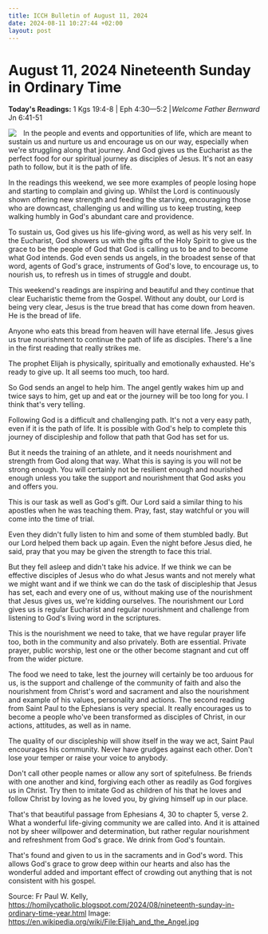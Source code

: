 ```yaml
---
title: ICCH Bulletin of August 11, 2024
date: 2024-08-11 10:27:44 +02:00
layout: post
---
```


# August 11, 2024 Nineteenth Sunday in Ordinary Time
<span style="float: right"><em>Welcome Father Bernward</em></span>
**Today's Readings:** 1 Kgs 19:4-8 | Eph 4:30—5:2 | Jn 6:41-51


<img style="float: left; margin-right: 1em;" src="https://upload.wikimedia.org/wikipedia/commons/thumb/9/9e/Elijah_and_the_Angel.jpg/397px-Elijah_and_the_Angel.jpg">

In the people and events and opportunities of life, which are meant to sustain us and nurture us and encourage us on our way, especially when we're struggling along that journey. And God gives us the Eucharist as the perfect food for our spiritual journey as disciples of Jesus. It's not an easy path to follow, but it is the path of life.

In the readings this weekend, we see more examples of people losing hope and starting to complain and giving up. Whilst the Lord is continuously shown offering new strength and feeding the starving, encouraging those who are downcast, challenging us and willing us to keep trusting, keep walking humbly in God's abundant care and providence.

To sustain us, God gives us his life-giving word, as well as his very self. In the Eucharist, God showers us with the gifts of the Holy Spirit to give us the grace to be the people of God that God is calling us to be and to become what God intends. God even sends us angels, in the broadest sense of that word, agents of God's grace, instruments of God's love, to encourage us, to nourish us, to refresh us in times of struggle and doubt.

This weekend's readings are inspiring and beautiful and they continue that clear Eucharistic theme from the Gospel. Without any doubt, our Lord is being very clear, Jesus is the true bread that has come down from heaven. He is the bread of life.

Anyone who eats this bread from heaven will have eternal life. Jesus gives us true nourishment to continue the path of life as disciples. There's a line in the first reading that really strikes me.

The prophet Elijah is physically, spiritually and emotionally exhausted. He's ready to give up. It all seems too much, too hard.

So God sends an angel to help him. The angel gently wakes him up and twice says to him, get up and eat or the journey will be too long for you. I think that's very telling.

Following God is a difficult and challenging path. It's not a very easy path, even if it is the path of life. It is possible with God's help to complete this journey of discipleship and follow that path that God has set for us.

But it needs the training of an athlete, and it needs nourishment and strength from God along that way. What this is saying is you will not be strong enough. You will certainly not be resilient enough and nourished enough unless you take the support and nourishment that God asks you and offers you.

This is our task as well as God's gift. Our Lord said a similar thing to his apostles when he was teaching them. Pray, fast, stay watchful or you will come into the time of trial.

Even they didn't fully listen to him and some of them stumbled badly. But our Lord helped them back up again. Even the night before Jesus died, he said, pray that you may be given the strength to face this trial.

But they fell asleep and didn't take his advice. If we think we can be effective disciples of Jesus who do what Jesus wants and not merely what we might want and if we think we can do the task of discipleship that Jesus has set, each and every one of us, without making use of the nourishment that Jesus gives us, we're kidding ourselves. The nourishment our Lord gives us is regular Eucharist and regular nourishment and challenge from listening to God's living word in the scriptures.

This is the nourishment we need to take, that we have regular prayer life too, both in the community and also privately. Both are essential. Private prayer, public worship, lest one or the other become stagnant and cut off from the wider picture.

The food we need to take, lest the journey will certainly be too arduous for us, is the support and challenge of the community of faith and also the nourishment from Christ's word and sacrament and also the nourishment and example of his values, personality and actions. The second reading from Saint Paul to the Ephesians is very special. It really encourages us to become a people who've been transformed as disciples of Christ, in our actions, attitudes, as well as in name.

The quality of our discipleship will show itself in the way we act, Saint Paul encourages his community. Never have grudges against each other. Don't lose your temper or raise your voice to anybody.

Don't call other people names or allow any sort of spitefulness. Be friends with one another and kind, forgiving each other as readily as God forgives us in Christ. Try then to imitate God as children of his that he loves and follow Christ by loving as he loved you, by giving himself up in our place.

That's that beautiful passage from Ephesians 4, 30 to chapter 5, verse 2. What a wonderful life-giving community we are called into. And it is attained not by sheer willpower and determination, but rather regular nourishment and refreshment from God's grace. We drink from God's fountain.

That's found and given to us in the sacraments and in God's word. This allows God's grace to grow deep within our hearts and also has the wonderful added and important effect of crowding out anything that is not consistent with his gospel.

Source: Fr Paul W. Kelly, https://homilycatholic.blogspot.com/2024/08/nineteenth-sunday-in-ordinary-time-year.html
Image: https://en.wikipedia.org/wiki/File:Elijah_and_the_Angel.jpg




